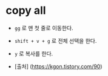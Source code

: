 # copy all
- `gg` 로 맨 첫 줄로 이동한다.
- `shift + v + g` 로 전체 선택을 한다.
- `y` 로 복사를 한다.

- [출처]
(https://kgon.tistory.com/90)
